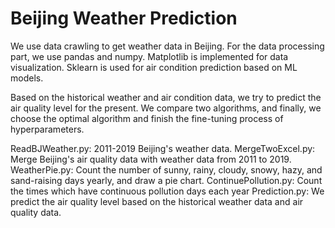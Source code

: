 # Beijing Weather Prediction

We use data crawling to get weather data in Beijing. For the data processing part, we use pandas and numpy. Matplotlib is implemented for data visualization. Sklearn is used for air condition prediction based on ML models. 

Based on the historical weather and air condition data, we try to predict the air quality level for the present. We compare two algorithms, and finally, we choose the optimal algorithm and finish the fine-tuning process of hyperparameters.

ReadBJWeather.py: 2011-2019 Beijing's weather data. 
MergeTwoExcel.py: Merge Beijing's air quality data with weather data from 2011 to 2019. 
WeatherPie.py: Count the number of sunny, rainy, cloudy, snowy, hazy, and sand-raising days yearly, and draw a pie chart.
ContinuePollution.py: Count the times which have continuous pollution days each year
Prediction.py: We predict the air quality level based on the historical weather data and air quality data. 
